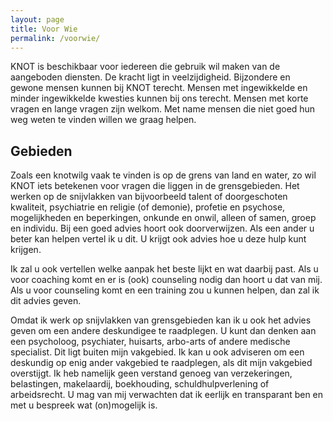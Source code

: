 ```yaml
---
layout: page
title: Voor Wie
permalink: /voorwie/
---
```


KNOT is beschikbaar voor iedereen die gebruik wil maken van de aangeboden diensten.
De kracht ligt in veelzijdigheid. 
Bijzondere en gewone mensen kunnen bij KNOT terecht. Mensen met ingewikkelde en minder ingewikkelde kwesties kunnen bij ons terecht. Mensen met korte vragen en lange vragen zijn welkom. Met name mensen die niet goed hun weg weten te vinden willen we graag helpen.

## Gebieden
Zoals een knotwilg vaak te vinden is op de grens van land en water, zo wil KNOT iets betekenen voor vragen die liggen in de grensgebieden.
Het werken op de snijvlakken van bijvoorbeeld talent of doorgeschoten kwaliteit, psychiatrie en religie (of demonie), profetie en psychose, mogelijkheden en beperkingen, onkunde en onwil, alleen of samen, groep en individu.
Bij een goed advies hoort ook doorverwijzen. Als een ander u beter kan helpen vertel ik u dit. U krijgt ook advies hoe u deze hulp kunt krijgen.

Ik zal u ook vertellen welke aanpak het beste lijkt en wat daarbij past. Als u voor coaching komt en er is (ook) counseling nodig dan hoort u dat van mij. Als u voor counseling komt en een training zou u kunnen helpen, dan zal ik dit advies geven.

Omdat ik werk op snijvlakken van grensgebieden kan ik u ook het advies geven om een andere deskundigee te raadplegen. U kunt dan denken aan een psycholoog, psychiater, huisarts, arbo-arts of andere medische specialist. Dit ligt buiten mijn vakgebied. 
Ik kan u ook adviseren om een deskundig op enig ander vakgebied te raadplegen, als dit mijn vakgebied overstijgt. Ik heb namelijk geen verstand genoeg van verzekeringen, belastingen, makelaardij, boekhouding, schuldhulpverlening of arbeidsrecht.
U mag van mij verwachten dat ik eerlijk en transparant ben en met u bespreek wat (on)mogelijk is.

